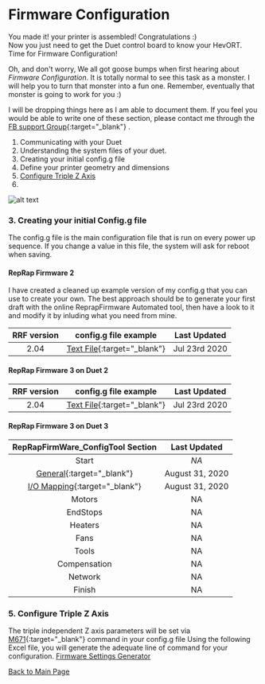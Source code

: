 # Firmware Configuration

You made it!  your printer is assembled!  Congratulations :)  
Now you just need to get the Duet control board to know your HevORT. Time for Firmware Configuration!

Oh, and don't worry, We all got goose bumps when first hearing about _Firmware Configuration_.  It is totally normal to see this task as a monster.  I will help you to turn that monster into a fun one.  Remember, eventually that monster is going to work for you :)

I will be dropping things here as I am able to document them. If you feel you would be able to write one of these section, please contact me through the [FB support Group](https://www.facebook.com/groups/hevort/){:target="_blank"} .


1. Communicating with your Duet
2. Understanding the system files of your duet.
3. Creating your initial config.g file
4. Define your printer geometry and dimensions
5. [Configure Triple Z Axis](https://miragec79.github.io/HevORT/firmwaresettings.html#5-configure-triple-z-axis)
6. 

![alt text](https://github.com/MirageC79/HevORT/blob/master/images/Coverflat.png?raw=true)

### 3. Creating your initial Config.g file
The config.g file is the main configuration file that is run on every power up sequence.  If you change a value in this file, the system will ask for reboot when saving.  

#### RepRap Firmware 2  
I have created a cleaned up example version of my config.g that you can use to create your own.  The best approach should be to generate your first draft with the online ReprapFirmware Automated tool, then have a look to it and modify it by inluding what you need from mine.  

RRF version|config.g file example|Last Updated
  :-----:  |---------------------|  :----:   
2.04|[Text File](/files/2.04config_g_example.txt){:target="_blank"}|Jul 23rd 2020  


#### RepRap Firmware 3 on Duet 2  
RRF version|config.g file example|Last Updated
  :-----:  |---------------------|  :----:   
2.04|[Text File](/files/2.04config_g_example.txt){:target="_blank"}|Jul 23rd 2020 


#### RepRap Firmware 3 on Duet 3  
RepRapFirmWare_ConfigTool Section|Last Updated
 :-----------------------------: |  :------:  
 Start|*NA*
 [General](/RRF3_D3P2.htm){:target="_blank"}|August 31, 2020  
 [I/O Mapping](/RRF3_D3P3.htm){:target="_blank"}|August 31, 2020  
 Motors|NA
 EndStops|NA
 Heaters|NA
 Fans|NA
 Tools|NA
 Compensation|NA
 Network|NA
 Finish|NA
  

### 5. Configure Triple Z Axis

The triple independent Z axis parameters will be set via [M671](https://duet3d.dozuki.com/Wiki/Gcode#Section_M671_Define_positions_of_Z_leadscrews_or_bed_levelling_screws){:target="_blank"} command in your config.g file
Using the following Excel file, you will generate the adequate line of command for your configuration.
[Firmware Settings Generator](FirmWareSettings.xlsx)

[Back to Main Page](/README.md)
